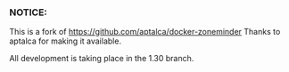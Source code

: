 ### NOTICE: 

This is a fork of https://github.com/aptalca/docker-zoneminder
Thanks to aptalca for making it available.

All development is taking place in the 1.30 branch.
